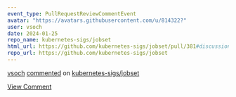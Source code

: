 ```yaml
---
event_type: PullRequestReviewCommentEvent
avatar: "https://avatars.githubusercontent.com/u/814322?"
user: vsoch
date: 2024-01-25
repo_name: kubernetes-sigs/jobset
html_url: https://github.com/kubernetes-sigs/jobset/pull/381#discussion_r1466906531
repo_url: https://github.com/kubernetes-sigs/jobset
---
```


<a href='https://github.com/vsoch' target='_blank'>vsoch</a> <a href='https://github.com/kubernetes-sigs/jobset/pull/381#discussion_r1466906531' target='_blank'>commented</a> on <a href='https://github.com/kubernetes-sigs/jobset' target='_blank'>kubernetes-sigs/jobset</a>

<a href='https://github.com/kubernetes-sigs/jobset/pull/381#discussion_r1466906531' target='_blank'>View Comment</a>